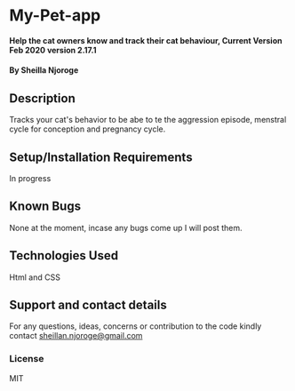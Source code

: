 # My-Pet-app
#### Help the cat owners know and track their cat behaviour, Current Version Feb 2020 version 2.17.1
#### By **Sheilla Njoroge**
## Description
Tracks your cat's behavior to be abe to te the aggression episode, menstral cycle for conception and pregnancy cycle.
## Setup/Installation Requirements
In progress
## Known Bugs
None at the moment, incase any bugs come up I will post them.
## Technologies Used
Html and CSS
## Support and contact details
For any questions, ideas, concerns or contribution to the code kindly contact sheillan.njoroge@gmail.com
### License
MIT
